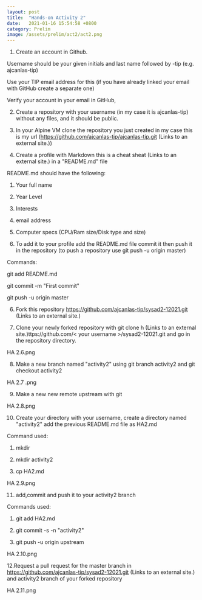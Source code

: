 ```yaml
---
layout: post
title:  "Hands-on Activity 2"
date:   2021-01-16 15:54:58 +0800
category: Prelim
image: /assets/prelim/act2/act2.png
---
```



1. Create an account in Github.


Username should be your given initials and last name followed by -tip (e.g.  ajcanlas-tip)

Use your TIP email address for this (if you have already linked your email with GitHub create a separate one)

Verify your account in your email in GitHub,


2. Create a repository with your username (in my case it is ajcanlas-tip) without any files, and it should be public.



3. In your Alpine VM clone the repository you just created in my case this is my url (https://github.com/ajcanlas-tip/ajcanlas-tip.git (Links to an external site.))



4. Create a profile with Markdown this is a cheat sheat (Links to an external site.) in a "README.md" file

README.md should have the following:

1. Your full name

2. Year Level

3. Interests

4. email address

5. Computer specs (CPU/Ram size/Disk type and size)

 

5. To add it to your profile add the README.md file commit it then push it in the repository (to push a repository use git push -u origin master)

Commands:

git add README.md

git commit -m "First commit"

git push -u origin master



6. Fork this repository https://github.com/ajcanlas-tip/sysad2-12021.git (Links to an external site.) 



7. Clone your newly forked repository with git clone h (Links to an external site.)ttps://github.com/< your username >/sysad2-12021.git and  go in the repository directory.

HA 2.6.png

8. Make a new branch named "activity2" using git branch activity2 and git checkout activity2

HA 2.7 .png

9. Make a new new remote upstream with git 

HA 2.8.png

10. Create your directory with your username, create a directory named "activity2" add the previous README.md file as HA2.md

Command used:

1. mkdir <your username>

2. mkdir activity2

3. cp <path of your README.md file> HA2.md

HA 2.9.png

11. add,commit and push it to your activity2 branch

Commands used:

1. git add HA2.md

2. git commit -s -n "activity2"

3. git push -u origin upstream

HA 2.10.png

12.Request a pull request for the master branch in https://github.com/ajcanlas-tip/sysad2-12021.git (Links to an external site.) and activity2 branch of your forked repository

HA 2.11.png

